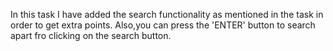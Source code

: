 In this task I have added the search functionality as mentioned in the task in order to get extra points.
Also,you can press the 'ENTER' button to search apart fro clicking on the search button.
